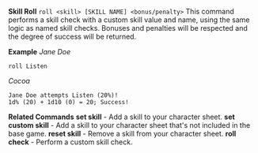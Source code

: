 **Skill Roll**
`roll <skill> [SKILL NAME] <bonus/penalty>`
This command performs a skill check with a custom skill value and name, using the same logic as named skill checks. Bonuses and penalties will be respected and the degree of success will be returned.

__Example__
*Jane Doe*
```
roll Listen
```
*Cocoa*
```
Jane Doe attempts Listen (20%)!
1d% (20) + 1d10 (0) = 20; Success!
```
__Related Commands__
**set skill** - Add a skill to your character sheet.
**set custom skill** - Add a skill to your character sheet that's not included in the base game.
**reset skill** - Remove a skill from your character sheet.
**roll check** - Perform a custom skill check.

